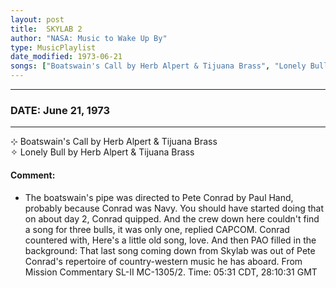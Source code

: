 ```yaml
---
layout: post
title:  SKYLAB 2
author: "NASA: Music to Wake Up By"
type: MusicPlaylist
date_modified: 1973-06-21
songs: ["Boatswain's Call by Herb Alpert & Tijuana Brass", "Lonely Bull by Herb Alpert & Tijuana Brass"]
---
```


----
### DATE: June 21, 1973
----
⊹ Boatswain's Call by Herb Alpert & Tijuana Brass  &nbsp;<br />
✧ Lonely Bull by Herb Alpert & Tijuana Brass

#### Comment:
* The boatswain's pipe was directed to Pete Conrad by Paul Hand, probably because Conrad was Navy. You should have started doing that on about day 2, Conrad quipped. And the crew down here couldn't find a song for three bulls, it was only one, replied CAPCOM. Conrad countered with, Here's a little old song, love. And then PAO filled in the background: That last song coming down from Skylab was out of Pete Conrad's repertoire of country-western music he has aboard. From Mission Commentary SL-II MC-1305/2. Time: 05:31 CDT, 28:10:31 GMT




<br/>
<center>
	<a target="_blank"
	   href="https://twitter.com/intent/tweet?hashtags=Space,NASA,Playlist,NASAWakeupCalls,SpaceProgram&text={{ page.author}}, '{{ page.songs.first }}' {{ page.title }}, {{ page.date | date: '%B %d, %Y' }}. {{ site.url }}{{ page.url }} @nasawakeupcalls">
	   <i class="fab fa-twitter" alt="Tweet this page" style="font-size: 1.3em;"></i>
	</a>
	&nbsp; 	<i class="fas fa-user-astronaut" style="font-size: 1.5em;"></i> &nbsp;
    <a type="amzn" search="'Boatswain's Call by Herb Alpert & Tijuana Brass' or 'Lonely Bull by Herb Alpert & Tijuana Brass'" category="popular music">
        <i class="fab fa-amazon" style="font-size: 1.3em;"></i>
    </a>
</center>
